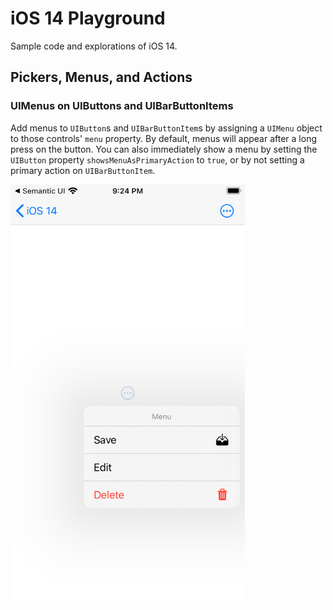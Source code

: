 # iOS 14 Playground

Sample code and explorations of iOS 14.

## Pickers, Menus, and Actions

### UIMenus on UIButtons and UIBarButtonItems

Add menus to `UIButton`s and `UIBarButtonItem`s by assigning a `UIMenu` object to those controls' `menu` property. By default, menus will appear after a long press on the button. You can also immediately show a menu by setting the `UIButton` property `showsMenuAsPrimaryAction` to `true`, or by not setting a primary action on `UIBarButtonItem`.

<img src="screenshots/uimenu.png" width="375" alt="UIMenus on UIButtons">